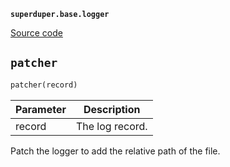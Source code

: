 **`superduper.base.logger`** 

[Source code](https://github.com/superduper-io/superduper/blob/main/superduper/base/logger.py)

## `patcher` 

```python
patcher(record)
```
| Parameter | Description |
|-----------|-------------|
| record | The log record. |

Patch the logger to add the relative path of the file.

